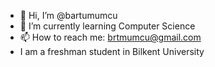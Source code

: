 - 👋 Hi, I’m @bartumumcu
- 🌱 I’m currently learning Computer Science
- 📫 How to reach me: brtmumcu@gmail.com
- I am a freshman student in Bilkent University
